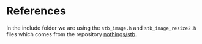 # References

In the include folder we are using the `stb_image.h` and `stb_image_resize2.h` files which comes from the repository [nothings/stb](https://github.com/nothings/stb).